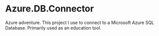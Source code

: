 # Azure.DB.Connector
Azure adventure. This project I use to connect to a Microsoft Azure SQL Database. Primarily used as an education tool.
